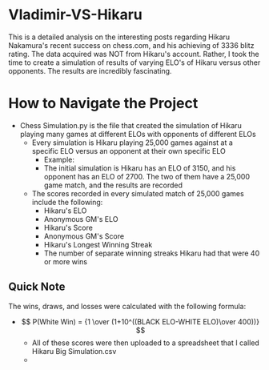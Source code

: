 # Vladimir-VS-Hikaru
This is a detailed analysis on the interesting posts regarding Hikaru Nakamura's recent success on chess.com, and his achieving of 3336 blitz rating. The data acquired was NOT from Hikaru's account. Rather, I took the time to create a simulation of results of varying ELO's of Hikaru versus other opponents. The results are incredibly fascinating.
# How to Navigate the Project
- Chess Simulation.py is the file that created the simulation of Hikaru playing many games at different ELOs with opponents of different ELOs
  - Every simulation is Hikaru playing 25,000 games against at a specific ELO versus an opponent at their own specific ELO
    - Example:
    - The initial simulation is Hikaru has an ELO of 3150, and his opponent has an ELO of 2700. The two of them have a 25,000 game match, and the results are recorded
  - The scores recorded in every simulated match of 25,000 games include the following:
    - Hikaru's ELO
    - Anonymous GM's ELO
    - Hikaru's Score
    - Anonymous GM's Score
    - Hikaru's Longest Winning Streak
    - The number of separate winning streaks Hikaru had that were 40 or more wins
## Quick Note
The wins, draws, and losses were calculated with the following formula:
- $$ P(White Win) = {1 \over (1+10^((BLACK ELO-WHITE ELO)\over 400))} $$
  -  All of these scores were then uploaded to a spreadsheet that I called Hikaru Big Simulation.csv
    - 
